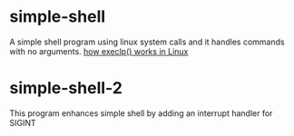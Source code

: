 # simple-shell
 A simple shell program using linux system calls and it handles commands with no arguments.
[how execlp() works in Linux](https://stackoverflow.com/questions/21558937/i-do-not-understand-how-execlp-works-in-linux)

# simple-shell-2
This program enhances simple shell by adding an interrupt handler for SIGINT
